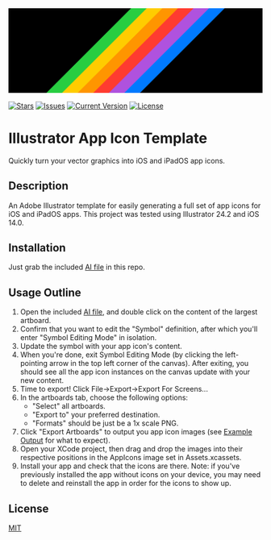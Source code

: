 <img src="./ExampleOutputImages/ReadmeBanner.png"/>

[![Stars](https://img.shields.io/github/stars/downtownjakebrown/IllustratorAppIcons)](https://github.com/downtownjakebrown/IllustratorAppIcons/stargazers)
[![Issues](https://img.shields.io/github/issues-raw/downtownjakebrown/IllustratorAppIcons)](https://github.com/downtownjakebrown/IllustratorAppIcons/issues)
[![Current Version](https://img.shields.io/github/v/release/downtownjakebrown/IllustratorAppIcons)](https://github.com/downtownjakebrown/IllustratorAppIcons)
[![License](http://img.shields.io/badge/license-MIT-lightgrey.svg?style=flat)](http://mit-license.org) 

# Illustrator App Icon Template

Quickly turn your vector graphics into iOS and iPadOS app icons.

## Description

An Adobe Illustrator template for easily generating a full set of app icons for iOS and iPadOS apps. This project was tested using Illustrator 24.2 and iOS 14.0.

## Installation

Just grab the included [AI file](./IllustratorAppIcons.ai) in this repo.

## Usage Outline

1. Open the included [AI file](./IllustratorAppIcons.ai), and double click on the content of the largest artboard.
2. Confirm that you want to edit the "Symbol" definition, after which you'll enter "Symbol Editing Mode" in isolation.
3. Update the symbol with your app icon's content.
4. When you're done, exit Symbol Editing Mode (by clicking the left-pointing arrow in the top left corner of the canvas). After exiting, you should see all the app icon instances on the canvas update with your new content.
5. Time to export! Click File->Export->Export For Screens...
6. In the artboards tab, choose the following options: 
   * "Select" all artboards.
   * "Export to" your preferred destination.
   * "Formats" should be just be a 1x scale PNG.  
7. Click "Export Artboards" to output you app icon images (see [Example Output]("./ExampleOutputImages") for what to expect).
8. Open your XCode project, then drag and drop the images into their respective positions in the AppIcons image set in Assets.xcassets.
9. Install your app and check that the icons are there. Note: if you've previously installed the app without icons on your device, you may need to delete and reinstall the app in order for the icons to show up.

## License
[MIT](https://choosealicense.com/licenses/mit/)
